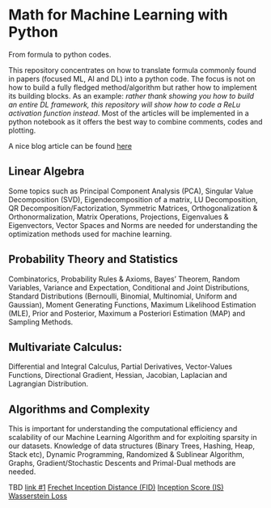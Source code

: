 # Math for Machine Learning with Python
From formula to python codes.

This repository concentrates on how to translate formula commonly found in papers (focused ML, AI and DL) into a python code. The focus is not on how to build a fully fledged method/algorithm but rather how to implement its building blocks. As an example: *rather thank showing you how to build an entire DL framework, this repository will show how to code a ReLu activation function instead*. Most of the articles will be implemented in a python notebook as it offers the best way to combine comments, codes and plotting.

A nice blog article can be found [here](https://towardsdatascience.com/the-mathematics-of-machine-learning-894f046c568)

## Linear Algebra
Some topics such as Principal Component Analysis (PCA), Singular Value Decomposition (SVD), Eigendecomposition of a matrix, LU Decomposition, QR Decomposition/Factorization, Symmetric Matrices, Orthogonalization & Orthonormalization, Matrix Operations, Projections, Eigenvalues & Eigenvectors, Vector Spaces and Norms are needed for understanding the optimization methods used for machine learning.

## Probability Theory and Statistics
Combinatorics, Probability Rules & Axioms, Bayes’ Theorem, Random Variables, Variance and Expectation, Conditional and Joint Distributions, Standard Distributions (Bernoulli, Binomial, Multinomial, Uniform and Gaussian), Moment Generating Functions, Maximum Likelihood Estimation (MLE), Prior and Posterior, Maximum a Posteriori Estimation (MAP) and Sampling Methods.

## Multivariate Calculus:
Differential and Integral Calculus, Partial Derivatives, Vector-Values Functions, Directional Gradient, Hessian, Jacobian, Laplacian and Lagrangian Distribution.

## Algorithms and Complexity
This is important for understanding the computational efficiency and scalability of our Machine Learning Algorithm and for exploiting sparsity in our datasets. Knowledge of data structures (Binary Trees, Hashing, Heap, Stack etc), Dynamic Programming, Randomized & Sublinear Algorithm, Graphs, Gradient/Stochastic Descents and Primal-Dual methods are needed.


TBD 
[link #1](https://machinelearningmastery.com/implement-machine-learning-algorithm-performance-metrics-scratch-python/)
[Frechet Inception Distance (FID)](https://machinelearningmastery.com/how-to-implement-the-frechet-inception-distance-fid-from-scratch/)
[Inception Score (IS)](https://machinelearningmastery.com/how-to-implement-the-inception-score-from-scratch-for-evaluating-generated-images/)
[Wasserstein Loss](https://machinelearningmastery.com/how-to-implement-wasserstein-loss-for-generative-adversarial-networks/)
